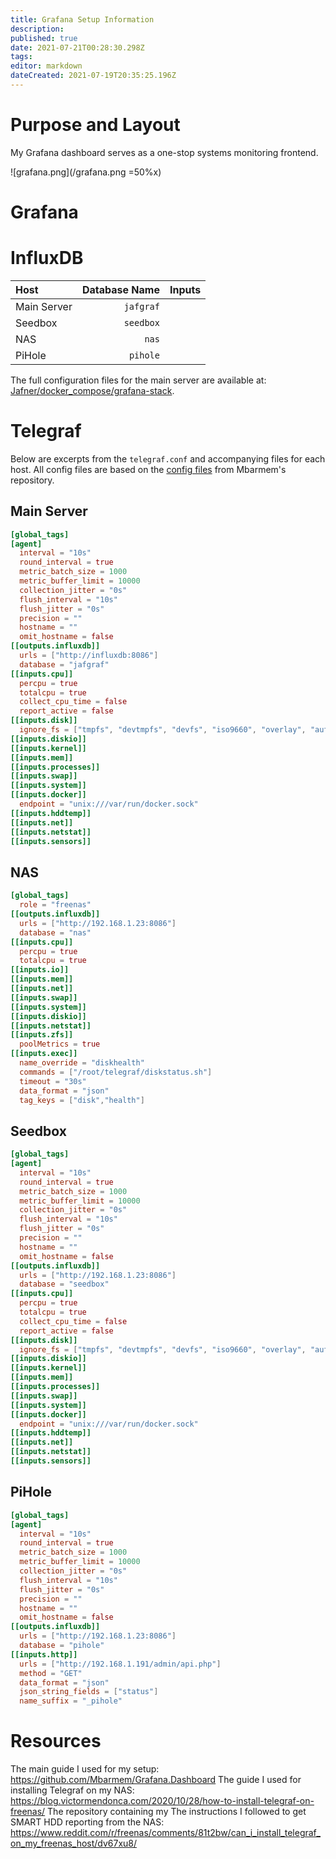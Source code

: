 ```yaml
---
title: Grafana Setup Information
description: 
published: true
date: 2021-07-21T00:28:30.298Z
tags: 
editor: markdown
dateCreated: 2021-07-19T20:35:25.196Z
---
```


# Purpose and Layout
My Grafana dashboard serves as a one-stop systems monitoring frontend. 

![grafana.png](/grafana.png =50%x)


# Grafana

# InfluxDB

| Host | Database Name | Inputs |
|:-|-:|:-|
| Main Server | `jafgraf` |
| Seedbox | `seedbox` |
| NAS | `nas` |
| PiHole | `pihole` | 

The full configuration files for the main server are available at: [Jafner/docker_compose/grafana-stack](https://github.com/Jafner/docker_config/tree/master/grafana-stack).

# Telegraf
Below are excerpts from the `telegraf.conf` and accompanying files for each host. All config files are based on the [config files](https://github.com/Mbarmem/Grafana.Dashboard/blob/master/docker/telegraf/telegraf.conf) from Mbarmem's repository.

## Main Server
```toml
[global_tags]
[agent]
  interval = "10s"
  round_interval = true
  metric_batch_size = 1000
  metric_buffer_limit = 10000
  collection_jitter = "0s"
  flush_interval = "10s"
  flush_jitter = "0s"
  precision = ""
  hostname = ""
  omit_hostname = false
[[outputs.influxdb]]
  urls = ["http://influxdb:8086"]
  database = "jafgraf"
[[inputs.cpu]]
  percpu = true
  totalcpu = true
  collect_cpu_time = false
  report_active = false
[[inputs.disk]]
  ignore_fs = ["tmpfs", "devtmpfs", "devfs", "iso9660", "overlay", "aufs", "squashfs"]
[[inputs.diskio]]
[[inputs.kernel]]
[[inputs.mem]]
[[inputs.processes]]
[[inputs.swap]]
[[inputs.system]]
[[inputs.docker]]
  endpoint = "unix:///var/run/docker.sock"
[[inputs.hddtemp]]
[[inputs.net]]
[[inputs.netstat]]
[[inputs.sensors]]
```

## NAS
```toml
[global_tags]
  role = "freenas"
[[outputs.influxdb]]
  urls = ["http://192.168.1.23:8086"]
  database = "nas"
[[inputs.cpu]]
  percpu = true
  totalcpu = true
[[inputs.io]]
[[inputs.mem]]
[[inputs.net]]
[[inputs.swap]]
[[inputs.system]]
[[inputs.diskio]]
[[inputs.netstat]]
[[inputs.zfs]]
  poolMetrics = true
[[inputs.exec]]
  name_override = "diskhealth"
  commands = ["/root/telegraf/diskstatus.sh"]
  timeout = "30s"
  data_format = "json"
  tag_keys = ["disk","health"]
```

## Seedbox
```toml
[global_tags]
[agent]
  interval = "10s"
  round_interval = true
  metric_batch_size = 1000
  metric_buffer_limit = 10000
  collection_jitter = "0s"
  flush_interval = "10s"
  flush_jitter = "0s"
  precision = ""
  hostname = ""
  omit_hostname = false
[[outputs.influxdb]]
  urls = ["http://192.168.1.23:8086"]
  database = "seedbox"
[[inputs.cpu]]
  percpu = true
  totalcpu = true
  collect_cpu_time = false
  report_active = false
[[inputs.disk]]
  ignore_fs = ["tmpfs", "devtmpfs", "devfs", "iso9660", "overlay", "aufs", "squashfs"]
[[inputs.diskio]]
[[inputs.kernel]]
[[inputs.mem]]
[[inputs.processes]]
[[inputs.swap]]
[[inputs.system]]
[[inputs.docker]]
  endpoint = "unix:///var/run/docker.sock"
[[inputs.hddtemp]]
[[inputs.net]]
[[inputs.netstat]]
[[inputs.sensors]]
```
## PiHole
```toml
[global_tags]
[agent]
  interval = "10s"
  round_interval = true
  metric_batch_size = 1000
  metric_buffer_limit = 10000
  collection_jitter = "0s"
  flush_interval = "10s"
  flush_jitter = "0s"
  precision = ""
  hostname = ""
  omit_hostname = false
[[outputs.influxdb]]
  urls = ["http://192.168.1.23:8086"]
  database = "pihole"
[[inputs.http]]
  urls = ["http://192.168.1.191/admin/api.php"]
  method = "GET"
  data_format = "json"
  json_string_fields = ["status"]
  name_suffix = "_pihole" 
```
# Resources
The main guide I used for my setup: https://github.com/Mbarmem/Grafana.Dashboard
The guide I used for installing Telegraf on my NAS: https://blog.victormendonca.com/2020/10/28/how-to-install-telegraf-on-freenas/
The repository containing my 
The instructions I followed to get SMART HDD reporting from the NAS: https://www.reddit.com/r/freenas/comments/81t2bw/can_i_install_telegraf_on_my_freenas_host/dv67xu8/